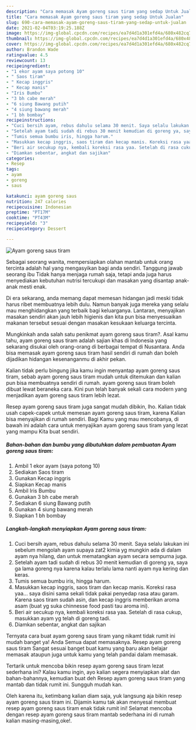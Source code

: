 ```yaml
---
description: "Cara memasak Ayam goreng saus tiram yang sedap Untuk Jualan"
title: "Cara memasak Ayam goreng saus tiram yang sedap Untuk Jualan"
slug: 690-cara-memasak-ayam-goreng-saus-tiram-yang-sedap-untuk-jualan
date: 2021-02-04T03:19:25.188Z
image: https://img-global.cpcdn.com/recipes/ea7d4d1a301efd4a/680x482cq70/ayam-goreng-saus-tiram-foto-resep-utama.jpg
thumbnail: https://img-global.cpcdn.com/recipes/ea7d4d1a301efd4a/680x482cq70/ayam-goreng-saus-tiram-foto-resep-utama.jpg
cover: https://img-global.cpcdn.com/recipes/ea7d4d1a301efd4a/680x482cq70/ayam-goreng-saus-tiram-foto-resep-utama.jpg
author: Brandon Wade
ratingvalue: 4.5
reviewcount: 13
recipeingredient:
- "1 ekor ayam saya potong 10"
- " Saos tiram"
- " Kecap inggris"
- " Kecap manis"
- "Iris Bumbu"
- "3 bh cabe merah"
- "6 siung Bawang putih"
- "4 siung bawang merah"
- "1 bh bombay"
recipeinstructions:
- "Cuci bersih ayam, rebus dahulu selama 30 menit. Saya selalu lakukan ini sebelum mengolah ayam supaya zat2 kimia yg mungkin ada di dalam ayam nya hilang, dan untuk mematangkan ayam secara sempurna juga."
- "Setelah ayam tadi sudah di rebus 30 menit kemudian di goreng ya, saya ga lama goreng nya karena kalau terlalu lama nanti ayam nya kering dan keras."
- "Tumis semua bumbu iris, hingga harum."
- "Masukkan kecap inggris, saos tiram dan kecap manis. Koreksi rasa yaa... saya disini sama sekali tidak pakai penyedap rasa atau garam. Karena saos tiram sudah asin, dan kecap inggris memberikan aroma asam (buat yg suka chinnesse food pasti tau aroma ini)."
- "Beri air secukup nya, kembali koreksi rasa yaa. Setelah di rasa cukup, masukkan ayam yg telah di goreng tadi."
- "Diamkan sebentar, angkat dan sajikan"
categories:
- Resep
tags:
- ayam
- goreng
- saus

katakunci: ayam goreng saus 
nutrition: 247 calories
recipecuisine: Indonesian
preptime: "PT17M"
cooktime: "PT43M"
recipeyield: "3"
recipecategory: Dessert

---
```



![Ayam goreng saus tiram](https://img-global.cpcdn.com/recipes/ea7d4d1a301efd4a/680x482cq70/ayam-goreng-saus-tiram-foto-resep-utama.jpg)

Sebagai seorang wanita, mempersiapkan olahan mantab untuk orang tercinta adalah hal yang mengasyikan bagi anda sendiri. Tanggung jawab seorang ibu Tidak hanya menjaga rumah saja, tetapi anda juga harus menyediakan kebutuhan nutrisi tercukupi dan masakan yang disantap anak-anak mesti enak.

Di era  sekarang, anda memang dapat memesan hidangan jadi meski tidak harus ribet membuatnya lebih dulu. Namun banyak juga mereka yang selalu mau menghidangkan yang terbaik bagi keluarganya. Lantaran, menyajikan masakan sendiri akan jauh lebih higienis dan kita pun bisa menyesuaikan makanan tersebut sesuai dengan masakan kesukaan keluarga tercinta. 



Mungkinkah anda salah satu penikmat ayam goreng saus tiram?. Asal kamu tahu, ayam goreng saus tiram adalah sajian khas di Indonesia yang sekarang disukai oleh orang-orang di berbagai tempat di Nusantara. Anda bisa memasak ayam goreng saus tiram hasil sendiri di rumah dan boleh dijadikan hidangan kesenanganmu di akhir pekan.

Kalian tidak perlu bingung jika kamu ingin menyantap ayam goreng saus tiram, sebab ayam goreng saus tiram mudah untuk ditemukan dan kalian pun bisa membuatnya sendiri di rumah. ayam goreng saus tiram boleh dibuat lewat beraneka cara. Kini pun telah banyak sekali cara modern yang menjadikan ayam goreng saus tiram lebih lezat.

Resep ayam goreng saus tiram juga sangat mudah dibikin, lho. Kalian tidak usah capek-capek untuk memesan ayam goreng saus tiram, karena Kalian bisa menyajikan di rumah sendiri. Bagi Kamu yang mau mencobanya, di bawah ini adalah cara untuk menyajikan ayam goreng saus tiram yang lezat yang mampu Kita buat sendiri.

<!--inarticleads1-->

##### Bahan-bahan dan bumbu yang dibutuhkan dalam pembuatan Ayam goreng saus tiram:

1. Ambil 1 ekor ayam (saya potong 10)
1. Sediakan  Saos tiram
1. Gunakan  Kecap inggris
1. Siapkan  Kecap manis
1. Ambil Iris Bumbu
1. Gunakan 3 bh cabe merah
1. Sediakan 6 siung Bawang putih
1. Gunakan 4 siung bawang merah
1. Siapkan 1 bh bombay




<!--inarticleads2-->

##### Langkah-langkah menyiapkan Ayam goreng saus tiram:

1. Cuci bersih ayam, rebus dahulu selama 30 menit. Saya selalu lakukan ini sebelum mengolah ayam supaya zat2 kimia yg mungkin ada di dalam ayam nya hilang, dan untuk mematangkan ayam secara sempurna juga.
1. Setelah ayam tadi sudah di rebus 30 menit kemudian di goreng ya, saya ga lama goreng nya karena kalau terlalu lama nanti ayam nya kering dan keras.
1. Tumis semua bumbu iris, hingga harum.
1. Masukkan kecap inggris, saos tiram dan kecap manis. Koreksi rasa yaa... saya disini sama sekali tidak pakai penyedap rasa atau garam. Karena saos tiram sudah asin, dan kecap inggris memberikan aroma asam (buat yg suka chinnesse food pasti tau aroma ini).
1. Beri air secukup nya, kembali koreksi rasa yaa. Setelah di rasa cukup, masukkan ayam yg telah di goreng tadi.
1. Diamkan sebentar, angkat dan sajikan




Ternyata cara buat ayam goreng saus tiram yang nikamt tidak rumit ini mudah banget ya! Anda Semua dapat memasaknya. Resep ayam goreng saus tiram Sangat sesuai banget buat kamu yang baru akan belajar memasak ataupun juga untuk kamu yang telah pandai dalam memasak.

Tertarik untuk mencoba bikin resep ayam goreng saus tiram lezat sederhana ini? Kalau kamu ingin, ayo kalian segera menyiapkan alat dan bahan-bahannya, kemudian buat deh Resep ayam goreng saus tiram yang mantab dan tidak rumit ini. Sungguh mudah kan. 

Oleh karena itu, ketimbang kalian diam saja, yuk langsung aja bikin resep ayam goreng saus tiram ini. Dijamin kamu tak akan menyesal membuat resep ayam goreng saus tiram enak tidak rumit ini! Selamat mencoba dengan resep ayam goreng saus tiram mantab sederhana ini di rumah kalian masing-masing,oke!.


